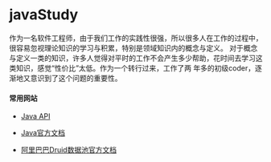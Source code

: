 # javaStudy
作为一名软件工程师，由于我们工作的实践性很强，所以很多人在工作的过程中，很容易忽视理论知识的学习与积累，特别是领域知识内的概念与定义。
对于概念与定义一类的知识，许多人觉得对平时的工作不会产生多少帮助，花时间去学习这类知识，感觉“性价比”太低。作为一个转行过来，工作了两
年多的初级coder，逐渐地又意识到了这个问题的重要性。

#### 常用网站
* <a href="https://www.oracle.com/technetwork/java/api-141528.html" target="_blank">Java API</a>

* <a href="https://docs.oracle.com/en/java/javase/index.html" target="_blank">Java官方文档</a>

* <a href="https://github.com/alibaba/druid/wiki" target="_blank">阿里巴巴Druid数据池官方文档</a>

